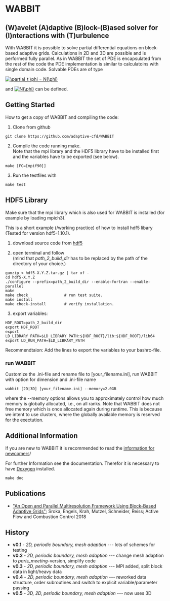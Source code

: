 # WABBIT
## (W)avelet (A)daptive (B)lock-(B)ased solver for (I)nteractions with (T)urbulence

With WABBIT it is possible to solve partial differential equations on block-based adaptive grids. Calculations in 2D and 3D are possible and is performed fully parallel. As in WABBIT the set of PDE is encapsulated from the rest of the code the PDE implementation is similar to calculatoins with single domain code. Solvable PDEs are of type

<a href="http://www.codecogs.com/eqnedit.php?latex=\partial_t&space;\phi&space;=&space;N(\phi)" target="_blank"><img src="http://latex.codecogs.com/gif.latex?\partial_t&space;\phi&space;=&space;N(\phi)" title="\partial_t \phi = N(\phi)" /></a>

and <a href="http://www.codecogs.com/eqnedit.php?latex=N(\phi)" target="_blank"><img src="http://latex.codecogs.com/gif.latex?N(\phi)" title="N(\phi)" /></a> can be defined.

## Getting Started
How to get a copy of WABBIT and compiling the code:

1. Clone from github

```
git clone https://github.com/adaptive-cfd/WABBIT
```

2. Compile the code running make.  
  Note that the mpi library and the HDF5 library have to be installed first and the variables have to be exported (see below).

```
make [FC=[mpif90]]
```

3. Run the testfiles with

```
make test
```

## HDF5 Library

Make sure that the mpi library which is also used for WABBIT is installed (for example by loading mpich3).

This is a short example (/working practice) of how to install hdf5 libary (Tested for version hdf5-1.10.1).

1. download source code from [hdf5](https://www.hdfgroup.org/downloads/hdf5/source-code/ "HDF5 Source Code")

2. open terminal and follow  
  (mind that *path_2_build_dir* has to be replaced by the path of the directory of your choice.)
  
```
gunzip < hdf5-X.Y.Z.tar.gz | tar xf -
cd hdf5-X.Y.Z
./configure --prefix=path_2_build_dir --enable-fortran --enable-parallel
make
make check                # run test suite.
make install
make check-install        # verify installation.
```

3. export variables:

```
HDF_ROOT=path_2_build_dir
export HDF_ROOT
export LD_LIBRARY_PATH=$LD_LIBRARY_PATH:${HDF_ROOT}/lib:${HDF_ROOT}/lib64
export LD_RUN_PATH=$LD_LIBRARY_PATH
```
   Recommendtaion: Add the lines to export the variables to your bashrc-file.

### run WABBIT

Customize the .ini-file and rename file to [your_filename.ini], run WABBIT with option for dimension and .ini-file name

```
wabbit [2D|3D] [your_filename.ini] --memory=2.0GB
```

where the --memory options allows you to approximately control how much memory is globally allocated, i.e., on all ranks. Note that WABBIT does not free memory which is once allocated again during runtime. This is because we intent to use clusters, where the globally available memory is reserved for the exectution.

## Additional Information
If you are new to WABBIT it is recommended to read the [information for newcomers](https://github.com/adaptive-cfd/WABBIT/issues?q=is%3Aissue+is%3Aopen+label%3A%22for+the+newcomers%22 "newcomer issues")!  

For further Information see the documentation. Therefor it is necessary to have [Doxygen](http://www.stack.nl/~dimitri/doxygen/ "Doxygen") installed.

```
make doc
```
## Publications

* ["An Open and Parallel Multiresolution Framework Using Block-Based Adaptive Grids"](https://link.springer.com/chapter/10.1007%2F978-3-319-98177-2_19 "Sroka2018"); Sroka, Engels, Krah, Mutzel, Schneider, Reiss; Active Flow and Combustion Control 2018

## History

* **v0.1** - *2D, periodic boundary, mesh adaption* --- lots of schemes for testing
* **v0.2** - *2D, periodic boundary, mesh adaption* --- change mesh adaption to *paris_meeting*-version, simplify code
* **v0.3** - *2D, periodic boundary, mesh adaption* --- MPI added, split block data in light/heavy data
* **v0.4** - *2D, periodic boundary, mesh adaption* --- reworked data structure, order subroutines and switch to explicit variable/parameter passing
* **v0.5** - *3D, 2D, periodic boundary, mesh adaption* --- now uses 3D
